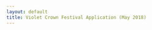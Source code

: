 ```yaml
---
layout: default
title: Violet Crown Festival Application (May 2018)
---
```


<script type="text/javascript" src="https://form.jotform.com/jsform/80430333703142"></script>
